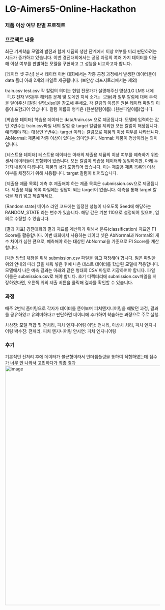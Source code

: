 # LG-Aimers5-Online-Hackathon

### **제품 이상 여부 판별 프로젝트**

### 프로젝트 내용
최근 기계학습 모델의 발전과 함께 제품의 생산 단계에서 이상 여부를 미리 판단하려는 시도가 증가하고 있습니다. 이번 경진대회에서는 공정 과정의 여러 가지 데이터를 이용해 이상 여부를 판별하는 모델을 구현하고 그 성능을 비교하고자 합니다.

[데이터 셋 구성]
센서 데이터 이번 대회에서는 각종 공정 과정에서 발생한 데이터들이 data 폴더 아래 2개의 파일로 제공됩니다. (보안상 리포지토리에서는 제외)

train.csv test.csv 각 칼럼의 의미는 현업 전문가가 설명해주신 영상(LG LMS 내에 『LG 전자 VS본부 해커톤 문제 및 도메인 지식 소개』 모듈)과 일부 칼럼에 대해 주석을 달아주신 [칼럼 설명.xlsx]을 참고해 주세요. 각 칼럼의 이름은 원본 데이터 파일의 이름이 포함되어 있습니다. 칼럼 이름의 형식은 (원본칼럼이름)_(원본파일이름)입니다.

[학습용 데이터]
학습용 데이터는 data/train.csv 으로 제공됩니다. 모델에 입력하는 값인 X변수는 train.csv파일 내의 칼럼 중 target 칼럼을 제외한 모든 칼럼이 해당됩니다. 예측해야 하는 대상인 Y변수는 target 이라는 칼럼으로 제품의 이상 여부를 나타냅니다. AbNormal: 제품에 각종 이상이 있다는 의미입니다. Normal: 제품이 정상이라는 의미입니다.

[테스트용 데이터]
테스트용 데이터는 아래의 제출용 제품의 이상 여부를 예측하기 위한 센서 데이터들이 포함되어 있습니다. 모든 칼럼이 학습용 데이터와 동일하지만, 아래 두 가지 내용이 다릅니다. 제품의 id가 포함되어 있습니다. 이는 제출용 제품 목록의 이상 여부를 채점하기 위해 사용됩니다. target 칼럼이 비어있습니다.

[제출용 제품 목록]
예측 후 제출해야 하는 제품 목록은 submission.csv으로 제공됩니다. 제출용 제품 목록 파일에는 정답이 되는 target이 없습니다. 예측을 통해 target 칼럼을 채워 넣고 제출하세요.

[Random state]
베이스 라인 코드에는 일정한 성능이 나오도록 Seed에 해당하는 RANDOM_STATE 라는 변수가 있습니다. 해당 값은 기본 110으로 설정되어 있으며, 임의로 수정할 수 있습니다.

[결과 지표]
경진대회의 결과 지표를 계산하기 위해서 분류(classification) 지표인 F1 Score를 활용합니다. 이번 대회에서 사용하는 데이터 셋은 AbNormal과 Normal의 개수 차이가 심한 편으로, 예측해야 하는 대상인 AbNormal을 기준으로 F1 Score를 계산합니다.

[채점 방법]
채점을 위해 submission.csv 파일을 읽고 저장해야 합니다. 읽은 파일을 위의 안내의 따라 값을 채워 넣은 후에 나온 테스트 데이터를 학습된 모델에 적용합니다. 모델에서 나온 예측 결과는 아래와 같은 형태의 CSV 파일로 저장하여야 합니다. 파일 이름은 submission.csv로 해야 합니다. 초기 디렉터리에 submission.csv파일을 저장하였다면, 오른쪽 위의 제출 버튼을 클릭해 결과를 확인할 수 있습니다.

### 과정
매주 2번씩 줌미팅으로 각자가 데이터를 뜯어보며 피처엔지니어링을 해봤던 과정, 결과를 공유하였고 유의미하다고 판단하면 데이터에 추가하여 학습하는 과정으로 주로 실행.

차상진: 모델 적합 및 전처리, 피처 엔지니어링
이담: 전처리, 이상치 처리, 피처 엔지니어링
박수진: 전처리, 피처 엔지니어링
안시연: 피처 엔지니어링

### 후기
기본적인 전처리 후에 데이터가 불균형이라서 언더샘플링을 통하여 적합하였는데 점수가 너무 안 나와서 고민하다가 
최종 결과
<img width="779" alt="image" src="https://github.com/user-attachments/assets/a9bb46ef-301d-4304-a455-00e5c8061cd1">
